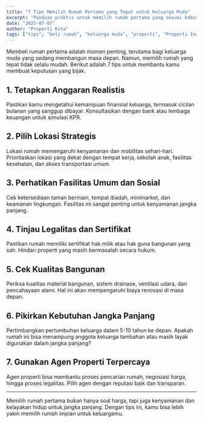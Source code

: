```yaml
---
title: "7 Tips Memilih Rumah Pertama yang Tepat untuk Keluarga Muda"
excerpt: "Panduan praktis untuk memilih rumah pertama yang sesuai kebutuhan keluarga muda."
date: "2025-07-07"
author: "Properti Kita"
tags: ["tips", "beli rumah", "keluarga muda", "properti", "Properti Indonesia"]
---
```



Membeli rumah pertama adalah momen penting, terutama bagi keluarga muda yang sedang membangun masa depan. Namun, memilih rumah yang tepat tidak selalu mudah. Berikut adalah 7 tips untuk membantu kamu membuat keputusan yang bijak.

## 1. Tetapkan Anggaran Realistis

Pastikan kamu mengetahui kemampuan finansial keluarga, termasuk cicilan bulanan yang sanggup dibayar. Konsultasikan dengan bank atau lembaga keuangan untuk simulasi KPR.

## 2. Pilih Lokasi Strategis

Lokasi rumah memengaruhi kenyamanan dan mobilitas sehari-hari. Prioritaskan lokasi yang dekat dengan tempat kerja, sekolah anak, fasilitas kesehatan, dan akses transportasi umum.

## 3. Perhatikan Fasilitas Umum dan Sosial

Cek ketersediaan taman bermain, tempat ibadah, minimarket, dan keamanan lingkungan. Fasilitas ini sangat penting untuk kenyamanan jangka panjang.

## 4. Tinjau Legalitas dan Sertifikat

Pastikan rumah memiliki sertifikat hak milik atau hak guna bangunan yang sah. Hindari properti yang masih bermasalah secara hukum.

## 5. Cek Kualitas Bangunan

Periksa kualitas material bangunan, sistem drainase, ventilasi udara, dan pencahayaan alami. Hal ini akan mempengaruhi biaya renovasi di masa depan.

## 6. Pikirkan Kebutuhan Jangka Panjang

Pertimbangkan pertumbuhan keluarga dalam 5-10 tahun ke depan. Apakah rumah ini bisa menampung anggota keluarga tambahan atau masih layak digunakan dalam jangka panjang?

## 7. Gunakan Agen Properti Terpercaya

Agen properti bisa membantu proses pencarian rumah, negosiasi harga, hingga proses legalitas. Pilih agen dengan reputasi baik dan transparan.

---

Memilih rumah pertama bukan hanya soal harga, tapi juga kenyamanan dan kelayakan hidup untuk jangka panjang. Dengan tips ini, kamu bisa lebih yakin memilih rumah impian untuk keluargamu.

